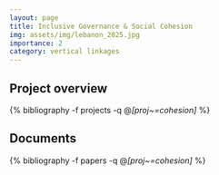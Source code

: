 ```yaml
---
layout: page
title: Inclusive Governance & Social Cohesion
img: assets/img/lebanon_2025.jpg
importance: 2
category: vertical linkages
---
```


## Project overview

<div class="publications">

  {% bibliography -f projects -q @*[proj~=cohesion]* %}

</div>

## Documents

<div class="publications">

  {% bibliography -f papers -q @*[proj~=cohesion]* %}

</div>
